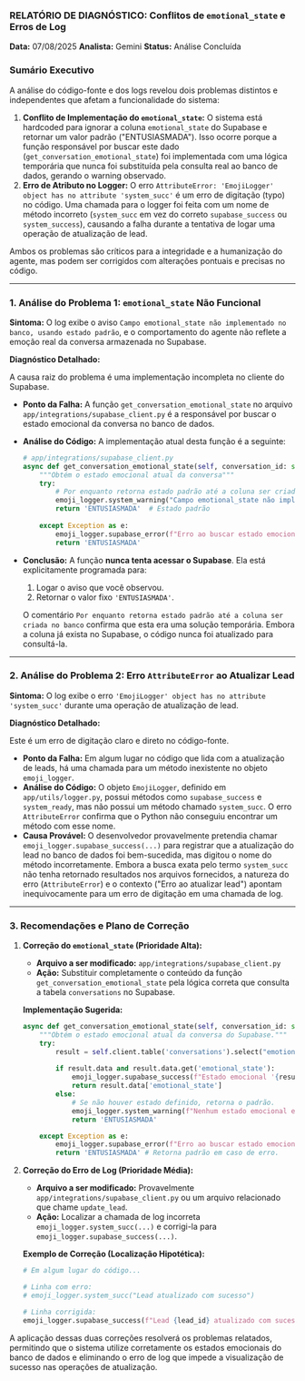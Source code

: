 ### **RELATÓRIO DE DIAGNÓSTICO: Conflitos de `emotional_state` e Erros de Log**

**Data:** 07/08/2025
**Analista:** Gemini
**Status:** Análise Concluída

### **Sumário Executivo**

A análise do código-fonte e dos logs revelou dois problemas distintos e independentes que afetam a funcionalidade do sistema:

1.  **Conflito de Implementação do `emotional_state`:** O sistema está hardcoded para ignorar a coluna `emotional_state` do Supabase e retornar um valor padrão ("ENTUSIASMADA"). Isso ocorre porque a função responsável por buscar este dado (`get_conversation_emotional_state`) foi implementada com uma lógica temporária que nunca foi substituída pela consulta real ao banco de dados, gerando o warning observado.
2.  **Erro de Atributo no Logger:** O erro `AttributeError: 'EmojiLogger' object has no attribute 'system_succ'` é um erro de digitação (typo) no código. Uma chamada para o logger foi feita com um nome de método incorreto (`system_succ` em vez do correto `supabase_success` ou `system_success`), causando a falha durante a tentativa de logar uma operação de atualização de lead.

Ambos os problemas são críticos para a integridade e a humanização do agente, mas podem ser corrigidos com alterações pontuais e precisas no código.

---

### **1. Análise do Problema 1: `emotional_state` Não Funcional**

**Sintoma:** O log exibe o aviso `Campo emotional_state não implementado no banco, usando estado padrão`, e o comportamento do agente não reflete a emoção real da conversa armazenada no Supabase.

**Diagnóstico Detalhado:**

A causa raiz do problema é uma implementação incompleta no cliente do Supabase.

*   **Ponto da Falha:** A função `get_conversation_emotional_state` no arquivo `app/integrations/supabase_client.py` é a responsável por buscar o estado emocional da conversa no banco de dados.
*   **Análise do Código:** A implementação atual desta função é a seguinte:

    ```python
    # app/integrations/supabase_client.py
    async def get_conversation_emotional_state(self, conversation_id: str) -> str:
        """Obtém o estado emocional atual da conversa"""
        try:
            # Por enquanto retorna estado padrão até a coluna ser criada no banco
            emoji_logger.system_warning("Campo emotional_state não implementado no banco, usando estado padrão")
            return 'ENTUSIASMADA'  # Estado padrão
            
        except Exception as e:
            emoji_logger.supabase_error(f"Erro ao buscar estado emocional: {str(e)}", table="conversations")
            return 'ENTUSIASMADA'
    ```

*   **Conclusão:** A função **nunca tenta acessar o Supabase**. Ela está explicitamente programada para:
    1.  Logar o aviso que você observou.
    2.  Retornar o valor fixo `'ENTUSIASMADA'`.

    O comentário `Por enquanto retorna estado padrão até a coluna ser criada no banco` confirma que esta era uma solução temporária. Embora a coluna já exista no Supabase, o código nunca foi atualizado para consultá-la.

---

### **2. Análise do Problema 2: Erro `AttributeError` ao Atualizar Lead**

**Sintoma:** O log exibe o erro `'EmojiLogger' object has no attribute 'system_succ'` durante uma operação de atualização de lead.

**Diagnóstico Detalhado:**

Este é um erro de digitação claro e direto no código-fonte.

*   **Ponto da Falha:** Em algum lugar no código que lida com a atualização de leads, há uma chamada para um método inexistente no objeto `emoji_logger`.
*   **Análise do Código:** O objeto `EmojiLogger`, definido em `app/utils/logger.py`, possui métodos como `supabase_success` e `system_ready`, mas não possui um método chamado `system_succ`. O erro `AttributeError` confirma que o Python não conseguiu encontrar um método com esse nome.
*   **Causa Provável:** O desenvolvedor provavelmente pretendia chamar `emoji_logger.supabase_success(...)` para registrar que a atualização do lead no banco de dados foi bem-sucedida, mas digitou o nome do método incorretamente. Embora a busca exata pelo termo `system_succ` não tenha retornado resultados nos arquivos fornecidos, a natureza do erro (`AttributeError`) e o contexto ("Erro ao atualizar lead") apontam inequivocamente para um erro de digitação em uma chamada de log.

---

### **3. Recomendações e Plano de Correção**

1.  **Correção do `emotional_state` (Prioridade Alta):**
    *   **Arquivo a ser modificado:** `app/integrations/supabase_client.py`
    *   **Ação:** Substituir completamente o conteúdo da função `get_conversation_emotional_state` pela lógica correta que consulta a tabela `conversations` no Supabase.

    **Implementação Sugerida:**
    ```python
    async def get_conversation_emotional_state(self, conversation_id: str) -> str:
        """Obtém o estado emocional atual da conversa do Supabase."""
        try:
            result = self.client.table('conversations').select("emotional_state").eq('id', conversation_id).single().execute()
            
            if result.data and result.data.get('emotional_state'):
                emoji_logger.supabase_success(f"Estado emocional '{result.data['emotional_state']}' recuperado para conversa {conversation_id}")
                return result.data['emotional_state']
            else:
                # Se não houver estado definido, retorna o padrão.
                emoji_logger.system_warning(f"Nenhum estado emocional encontrado para conversa {conversation_id}, usando padrão.")
                return 'ENTUSIASMADA'

        except Exception as e:
            emoji_logger.supabase_error(f"Erro ao buscar estado emocional: {str(e)}", table="conversations")
            return 'ENTUSIASMADA' # Retorna padrão em caso de erro.
    ```

2.  **Correção do Erro de Log (Prioridade Média):**
    *   **Arquivo a ser modificado:** Provavelmente `app/integrations/supabase_client.py` ou um arquivo relacionado que chame `update_lead`.
    *   **Ação:** Localizar a chamada de log incorreta `emoji_logger.system_succ(...)` e corrigi-la para `emoji_logger.supabase_success(...)`.

    **Exemplo de Correção (Localização Hipotética):**
    ```python
    # Em algum lugar do código...
    
    # Linha com erro:
    # emoji_logger.system_succ("Lead atualizado com sucesso") 
    
    # Linha corrigida:
    emoji_logger.supabase_success(f"Lead {lead_id} atualizado com sucesso.")
    ```

A aplicação dessas duas correções resolverá os problemas relatados, permitindo que o sistema utilize corretamente os estados emocionais do banco de dados e eliminando o erro de log que impede a visualização de sucesso nas operações de atualização.